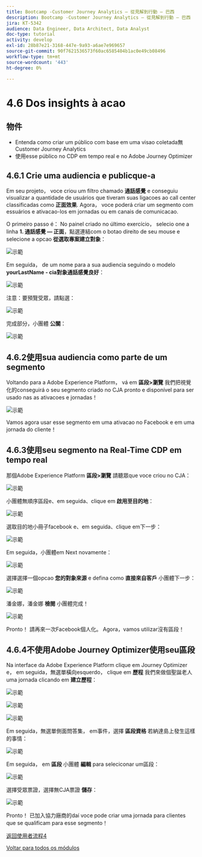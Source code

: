 ```yaml
---
title: Bootcamp -Customer Journey Analytics — 從見解到行動 — 巴西
description: Bootcamp -Customer Journey Analytics — 從見解到行動 — 巴西
jira: KT-5342
audience: Data Engineer, Data Architect, Data Analyst
doc-type: tutorial
activity: develop
exl-id: 28b87e21-3168-447e-9a93-a6ae7e969657
source-git-commit: 90f7621536573f60ac6585404b1ac0e49cb08496
workflow-type: tm+mt
source-wordcount: '443'
ht-degree: 0%

---
```


# 4.6 Dos insights à acao

## 物件

- Entenda como criar um público com base em uma visao coletada無Customer Journey Analytics
- 使用esse público no CDP em tempo real e no Adobe Journey Optimizer

## 4.6.1 Crie uma audiencia e publicque-a

Em seu projeto， voce criou um filtro chamado **通話感覺** e conseguiu visualizar a quantidade de usuários que tiveram suas ligacoes ao call center classificadas como **正面效果**. Agora， voce poderá criar um segmento com essuários e ativacao-los em jornadas ou em canais de comunicacao.

O primeiro passo é： No painel criado no último exercício， selecio one a linha **1. 通話感覺 — 正面**，點選連結com o botao direito de seu mouse e selecione a opcao **從選取專案建立對象**：

![示範](./images/aud1.png)

Em seguida， de um nome para a sua audiencia seguindo o modelo **yourLastName - cia對象通話感覺良好**：

![示範](./images/aud2.png)

注意：要預覽受眾，請點選：

![示範](./images/aud3.png)

完成部分，小團體 **公關**：

![示範](./images/aud4.png)

## 4.6.2使用sua audiencia como parte de um segmento

Voltando para a Adobe Experience Platform， vá em **區段>瀏覽** 我們把視覺化的conseguirá o seu segmento criado no CJA pronto e disponível para ser usado nas as ativacoes e jornadas！

![示範](./images/aud5.png)

Vamos agora usar esse segmento em uma ativacao no Facebook e em uma jornada do cliente！

## 4.6.3使用seu segmento na Real-Time CDP em tempo real

那個Adobe Experience Platform **區段>瀏覽** 請聽眾que voce criou no CJA：

![示範](./images/aud6.png)

小團體無順序區段e、em seguida、clique em **啟用至目的地**：

![示範](./images/aud7.png)

選取目的地小冊子facebook e、em seguida、clique em下一步：

![示範](./images/aud8.png)

Em seguida，小團體em Next novamente：

![示範](./images/aud9.png)

選擇選擇一個opcao **您的對象來源** e defina como **直接來自客戶** 小團體下一步：

![示範](./images/aud10.png)

潘金娜，潘金娜 **檢閱** 小團體完成！

![示範](./images/aud11.png)

Pronto！ 請再來一次Facebook個人化。
Agora，vamos utilizar沒有區段！

## 4.6.4不使用Adobe Journey Optimizer使用seu區段

Na interface da Adobe Experience Platform clique em Journey Optimizer e， em seguida，無選單橫向esquerdo， clique em **歷程** 我們來做個聖誕老人uma jornada clicando em **建立歷程**：

![示範](./images/aud20.png)

![示範](./images/aud21.png)

![示範](./images/aud22.png)

Em seguida，無選單側面問答集， em事件，選擇 **區段資格** 若納達島上發生這樣的事情：

![示範](./images/aud23.png)

Em seguida， em **區段** 小團體 **編輯** para seleciconar um區段：

![示範](./images/aud24.png)

選擇受眾票證，選擇無CJA票證 **儲存**：

![示範](./images/aud25.png)

Pronto！ 已加入協力廠商的daí voce pode criar uma jornada para clientes que se qualificam para esse segmento！

[返回使用者流程4](./uc4.md)

[Voltar para todos os módulos](./../../overview.md)
